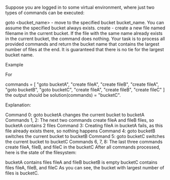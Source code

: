 Suppose you are logged in to some virtual environment, where just two types of commands can be executed:

goto <bucket_name> - move to the specified bucket bucket_name.
You can assume the specified bucket always exists.
create <filename> - create a new file named filename in the current bucket.
If the file with the same name already exists in the current bucket, the command does nothing.
Your task is to process all provided commands and return the bucket name that contains the largest number of files at the end. It is guaranteed that there is no tie for the largest bucket name.

Example

For

commands = [
"goto bucketA",
"create fileA",
"create fileB",
"create fileA",
"goto bucketB",
"goto bucketC",
"create fileA",
"create fileB",
"create fileC"
]
the output should be solution(commands) = "bucketC".

Explanation:

Command 0: goto bucketA changes the current bucket to bucketA
Commands 1, 2: The next two commands create fileA and fileB files, so bucketA contains 2 files
Command 3: Creating fileA in bucketA fails, as this file already exists there, so nothing happens
Command 4: goto bucketB switches the current bucket to bucketB
Command 5: goto bucketC switches the current bucket to bucketC
Commands 6, 7, 8: The last three commands create fileA, fileB, and fileC in the bucketC
After all commands processed, here is the state of the filesystem:

bucketA contains files fileA and fileB
bucketB is empty
bucketC contains files fileA, fileB, and fileC
As you can see, the bucket with largest number of files is bucketC.

